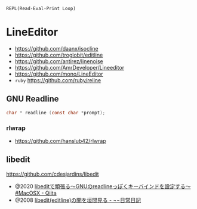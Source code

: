 `REPL(Read-Eval-Print Loop)`

# LineEditor

- https://github.com/daanx/isocline
- https://github.com/troglobit/editline
- https://github.com/antirez/linenoise
- https://github.com/AmrDeveloper/Lineeditor
- https://github.com/mono/LineEditor
- `ruby` https://github.com/ruby/reline

## GNU Readline

```c
char * readline (const char *prompt);
```

### rlwrap

- https://github.com/hanslub42/rlwrap

## libedit

https://github.com/cdesjardins/libedit

- @2020 [libeditで頑張る〜GNUのreadlineっぽくキーバインドを設定する〜 #MacOSX - Qiita](https://qiita.com/tomtsutom0122/items/e80815dccf6696da6f13)
- @2008 [libedit(editline)の闇を垣間見る - ¬¬日常日記](https://keita-yamaguchi.hatenadiary.org/entry/20080717/1216270090)
